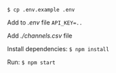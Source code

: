 `$ cp .env.example .env`

Add to *.env* file `API_KEY=..`

Add *./channels.csv* file

Install dependencies: `$ npm install` 

Run: `$ npm start`